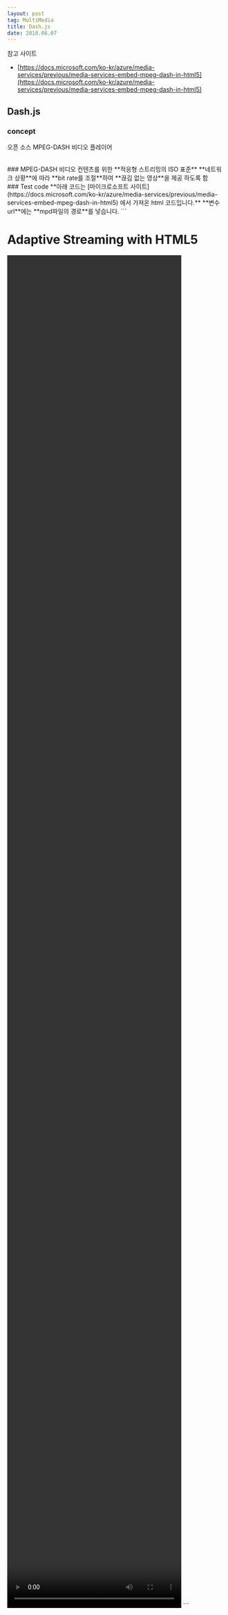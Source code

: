```yaml
---
layout: post 
tag: MultiMedia
title: Dash.js
date: 2018.06.07
---
```

참고 사이트
- [https://docs.microsoft.com/ko-kr/azure/media-services/previous/media-services-embed-mpeg-dash-in-html5](https://docs.microsoft.com/ko-kr/azure/media-services/previous/media-services-embed-mpeg-dash-in-html5)  

## Dash.js  
### concept  
오픈 소스 MPEG-DASH 비디오 플레이어  

<br>
### MPEG-DASH  
비디오 컨텐츠를 위한 **적응형 스트리밍의 ISO 표준**   
**네트워크 상황**에 따라 **bit rate를 조절**하여 **끊김 없는 영상**을 제공 하도록 함  

<br>
### Test code  
**아래 코드는 [마이크로소프트 사이트](https://docs.microsoft.com/ko-kr/azure/media-services/previous/media-services-embed-mpeg-dash-in-html5) 에서 가져온 html 코드입니다.**  
**변수 url**에는 **mpd파일의 경로**를 넣습니다.  
```
<!DOCTYPE html>
<html>
	<head>
		<title>Adaptive Streaming in HTML5</title>
		<script src="js/dash.all.js"></script>
		<script>
		// setup the video element and attach it to the Dash player
		function setupVideo() {
			var url = "http://xxx/xxx.mpd";
			var context = new Dash.di.DashContext();
			var player = new MediaPlayer(context);
			player.startup();
			player.attachView(document.querySelector("#videoplayer"));
			player.attachSource(url);
		}
		</script>
		<style>
		video {
			width: 80%;
			height: 80%;
		}
    </style>
	</head>
	<body onload="setupVideo()">
		<h1>Adaptive Streaming with HTML5</h1>
		<video id="videoplayer" controls></video>
	</body>
</html>
```